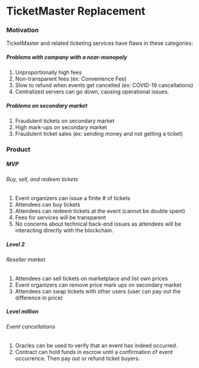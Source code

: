 # TicketMaster Replacement

### Motivation 
TicketMaster and related ticketing services have flaws in these categories:

##### Problems with company with a near-monopoly
1. Unproportionally high fees
2. Non-transparent fees (ex: Convenience Fee)
3. Slow to refund when events get cancelled (ex: COVID-19 cancellations)
4. Centralized servers can go down, causing operational issues.

##### Problems on secondary market
1. Fraudulent tickets on secondary market
2. High mark-ups on secondary market
3. Fraudulent ticket sales (ex: sending money and not getting a ticket)

 
### Product

##### MVP
###### Buy, sell, and redeem tickets
1. Event organizers can issue a finite # of tickets
2. Attendees can buy tickets
3. Attendees can redeem tickets at the event (cannot be double spent)
4. Fees for services will be transparent
5. No concerns about technical back-end issues as attendees will be interacting directly with the blockchain.

##### Level 2
###### Reseller market
1. Attendees can sell tickets on marketplace and list own prices
2. Event organizers can remove price mark ups on secondary market
3. Attendees can swap tickets with other users (user can pay out the difference in price)

##### Level million
###### Event cancellations
1. Oracles can be used to verify that an event has indeed occurred.
2. Contract can hold funds in escrow until a confirmation of event occurrence. Then pay out or refund ticket buyers.
